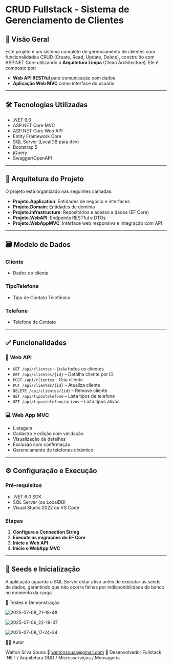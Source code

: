 # CRUD Fullstack - Sistema de Gerenciamento de Clientes

## 📖 Visão Geral

Este projeto é um sistema completo de gerenciamento de clientes com funcionalidades CRUD (Create, Read, Update, Delete), construído com ASP.NET Core utilizando a **Arquitetura Limpa** (Clean Architecture). Ele é composto por:

- **Web API RESTful** para comunicação com dados
- **Aplicação Web MVC** como interface do usuário

---

## 🛠 Tecnologias Utilizadas

- .NET 6.0
- ASP.NET Core MVC
- ASP.NET Core Web API
- Entity Framework Core
- SQL Server (LocalDB para dev)
- Bootstrap 5
- jQuery
- Swagger/OpenAPI

---

## 🧱 Arquitetura do Projeto

O projeto está organizado nas seguintes camadas:

- **Projeto.Application**: Entidades de negócio e interfaces
- **Projeto.Domain**: Entidades de domínio
- **Projeto.Infrastructure**: Repositórios e acesso a dados (EF Core)
- **Projeto.WebAPI**: Endpoints RESTful e DTOs
- **Projeto.WebAppMVC**: Interface web responsiva e integração com API

---

## 🗃️ Modelo de Dados

### Cliente
- Dados do cliente

### TipoTelefone
- Tipo de Contato Telefônico

### Telefone
- Telefone de Contato

---

## ✅ Funcionalidades

### 🔌 Web API
- `GET /api/clientes` – Lista todos os clientes
- `GET /api/clientes/{id}` – Detalha cliente por ID
- `POST /api/clientes` – Cria cliente
- `PUT /api/clientes/{id}` – Atualiza cliente
- `DELETE /api/clientes/{id}` – Remove cliente
- `GET /api/tipostelefone` – Lista tipos de telefone
- `GET /api/tipostelefone/ativos` – Lista tipos ativos

### 💻 Web App MVC
- Listagem
- Cadastro e edição com validação
- Visualização de detalhes
- Exclusão com confirmação
- Gerenciamento de telefones dinâmico

---

## ⚙️ Configuração e Execução

### Pré-requisitos
- .NET 6.0 SDK
- SQL Server (ou LocalDB)
- Visual Studio 2022 ou VS Code

### Etapas
1. **Configure a Connection String**
2. **Execute as migrações do EF Core**
3. **Inicie a Web API**
4. **Inicie o WebApp MVC**

---

## 🚀 Seeds e Inicialização

A aplicação aguarda o SQL Server estar ativo antes de executar as seeds de dados, garantindo que não ocorra falhas por indisponibilidade do banco no momento da carga.

🧪 Testes e Demonstração

![2025-07-08_21-18-48](https://github.com/user-attachments/assets/67ea6908-1376-4bd6-a3f3-3e0eddc4084f)


![2025-07-06_22-19-07](https://github.com/user-attachments/assets/224bf872-1061-4d5a-ab13-e5ac267a2bb7)


![2025-07-08_17-24-34](https://github.com/user-attachments/assets/43f1ee3e-7197-48b8-85aa-50d269fe15bb)

👨‍💻 Autor

Welton Silva Sousa
📧 weltonsousa@gmail.com
💼 Desenvolvedor Fullstack .NET / Arquitetura DDD / Microsserviços / Mensageria
